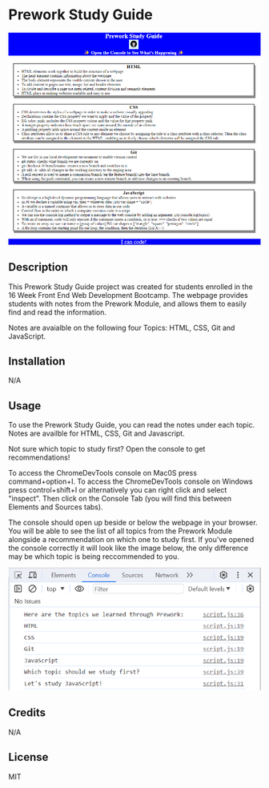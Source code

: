 # Prework Study Guide
![alt text](/assets/screenshotpage.png)

## Description
This Prework Study Guide project was created for students enrolled in the 16 Week Front End Web Development Bootcamp. The webpage provides students with notes from the Prework Module, and allows them to easily find and read the information. 

Notes are avaialble on the following four Topics: HTML, CSS, Git and JavaScript. 

## Installation
N/A

## Usage
To use the Prework Study Guide, you can read the notes under each topic. Notes are availble for HTML, CSS, Git and Javascript. 

Not sure which topic to study first? Open the console to get recommendations!

To access the ChromeDevTools console on Mac0S press command+option+I. 
To access the ChromeDevTools console on Windows press control+shift+I or alternatively you can right click and select "inspect". Then click on the Console Tab (you will find this between Elements and Sources tabs). 

The console should open up beside or below the webpage in your browser. You will be able to see the list of all topics from the Prework Module alongside a recommendation on which one to study first. If you've opened the console correctly it will look like the image below, the only difference may be which topic is being reccommended to you. 

![alt text](/assets/screenshotconsole.png)

## Credits
N/A

## License
MIT
